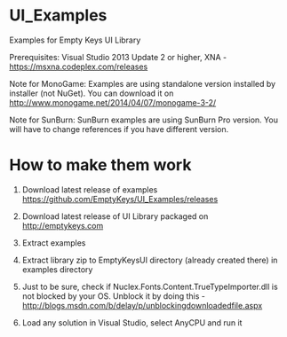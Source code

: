 UI_Examples
===========

Examples for Empty Keys UI Library

Prerequisites: Visual Studio 2013 Update 2 or higher, XNA - https://msxna.codeplex.com/releases

Note for MonoGame: Examples are using standalone version installed by installer (not NuGet). You can download it on http://www.monogame.net/2014/04/07/monogame-3-2/

Note for SunBurn: SunBurn examples are using SunBurn Pro version. You will have to change references if you have different version.

How to make them work
=====================

1) Download latest release of examples https://github.com/EmptyKeys/UI_Examples/releases

2) Download latest release of UI Library packaged on http://emptykeys.com

3) Extract examples

4) Extract library zip to EmptyKeysUI directory (already created there) in examples directory

5) Just to be sure, check if Nuclex.Fonts.Content.TrueTypeImporter.dll is not blocked by your OS. Unblock it by doing this - http://blogs.msdn.com/b/delay/p/unblockingdownloadedfile.aspx

6) Load any solution in Visual Studio, select AnyCPU and run it


